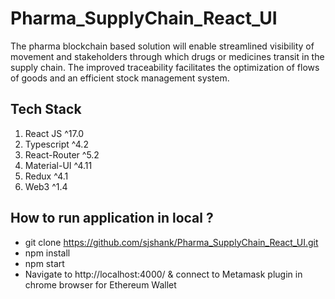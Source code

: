 # Pharma_SupplyChain_React_UI

The pharma blockchain based solution will enable streamlined visibility of movement and stakeholders through which drugs or medicines transit in the supply chain. The improved traceability facilitates the optimization of flows of goods and an efficient stock management system.


## Tech Stack
1. React JS ^17.0
2. Typescript ^4.2
3. React-Router ^5.2
4. Material-UI ^4.11
5. Redux ^4.1
6. Web3 ^1.4


## How to run application in local ?
* git clone https://github.com/sjshank/Pharma_SupplyChain_React_UI.git
* npm install
* npm start
* Navigate to http://localhost:4000/ & connect to Metamask plugin in chrome browser for Ethereum Wallet
